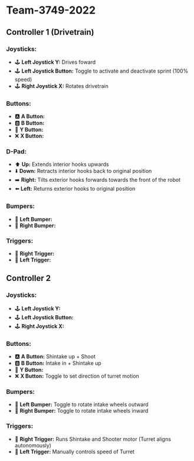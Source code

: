 # Team-3749-2022

## Controller 1 (Drivetrain)
### Joysticks:
 - 🕹️ **Left Joystick Y:** Drives foward
 - 🕹️ **Left Joystick Button:** Toggle to activate and deactivate sprint (100% speed)
 - 🕹️ **Right Joystick X:** Rotates drivetrain

### Buttons:
 - 🅰️ **A Button:** 
 - 🅱️ **B Button:** 
 - 🥔 **Y Button:** 
 - ❌ **X Button:** 

### D-Pad:
 - ⬆️ **Up:** Extends interior hooks upwards
 - ⬇️ **Down:** Retracts interior hooks back to original position
 - ➡️ **Right:** Tilts exterior hooks forwards towards the front of the robot
 - ⬅️ **Left:** Returns exterior hooks to original position

### Bumpers:
 - 🤛 **Left Bumper:** 
 - 🤜 **Right Bumper:** 

### Triggers:
 - 🔫 **Right Trigger:** 
 - 🔫 **Left Trigger:** 

## Controller 2
### Joysticks:
 - 🕹️ **Left Joystick Y:** 
 - 🕹️ **Left Joystick Button:** 
 - 🕹️ **Right Joystick X:** 

### Buttons:
 - 🅰️ **A Button:** Shintake up + Shoot
 - 🅱️ **B Button:** Intake in + Shintake up
 - 🥔 **Y Button:** 
 - ❌ **X Button:** Toggle to set direction of turret motion 

### Bumpers:
 - 🤛 **Left Bumper:** Toggle to rotate intake wheels outward
 - 🤜 **Right Bumper:** Toggle to rotate intake wheels inward 

### Triggers:
 - 🔫 **Right Trigger:** Runs Shintake and Shooter motor (Turret aligns autonomously)
 - 🔫 **Left Trigger:** Manually controls speed of Turret

